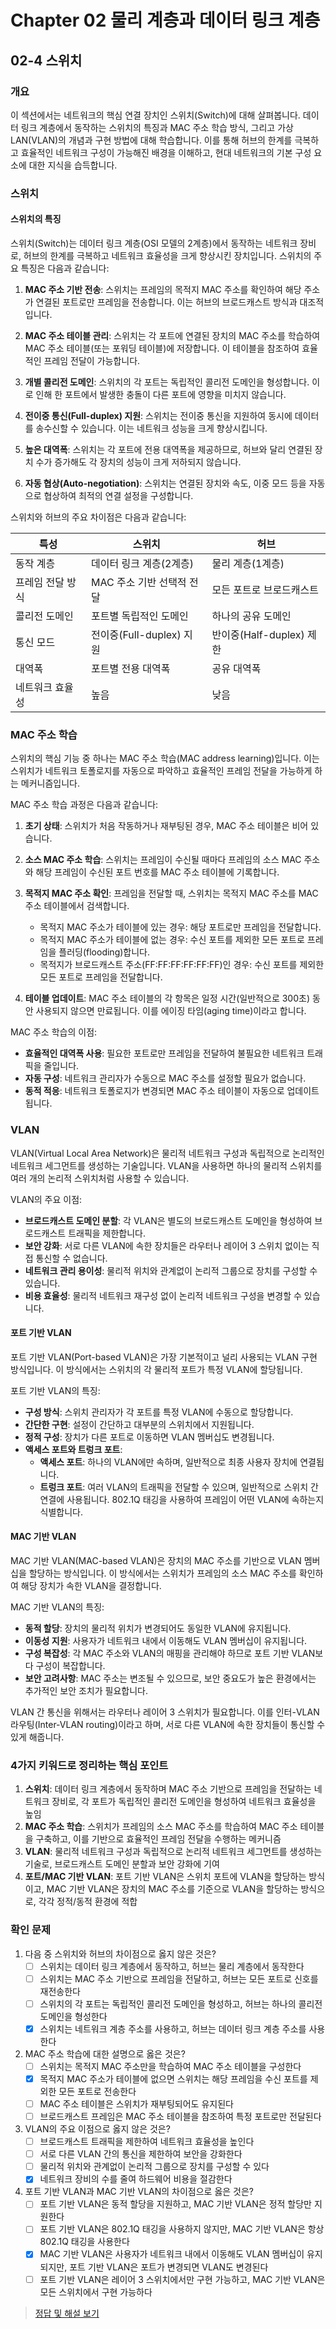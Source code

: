 # Chapter 02 물리 계층과 데이터 링크 계층

## 02-4 스위치

### 개요
이 섹션에서는 네트워크의 핵심 연결 장치인 스위치(Switch)에 대해 살펴봅니다. 데이터 링크 계층에서 동작하는 스위치의 특징과 MAC 주소 학습 방식, 그리고 가상 LAN(VLAN)의 개념과 구현 방법에 대해 학습합니다. 이를 통해 허브의 한계를 극복하고 효율적인 네트워크 구성이 가능해진 배경을 이해하고, 현대 네트워크의 기본 구성 요소에 대한 지식을 습득합니다.

### 스위치

#### 스위치의 특징
스위치(Switch)는 데이터 링크 계층(OSI 모델의 2계층)에서 동작하는 네트워크 장비로, 허브의 한계를 극복하고 네트워크 효율성을 크게 향상시킨 장치입니다. 스위치의 주요 특징은 다음과 같습니다:

1. **MAC 주소 기반 전송**: 스위치는 프레임의 목적지 MAC 주소를 확인하여 해당 주소가 연결된 포트로만 프레임을 전송합니다. 이는 허브의 브로드캐스트 방식과 대조적입니다.

2. **MAC 주소 테이블 관리**: 스위치는 각 포트에 연결된 장치의 MAC 주소를 학습하여 MAC 주소 테이블(또는 포워딩 테이블)에 저장합니다. 이 테이블을 참조하여 효율적인 프레임 전달이 가능합니다.

3. **개별 콜리전 도메인**: 스위치의 각 포트는 독립적인 콜리전 도메인을 형성합니다. 이로 인해 한 포트에서 발생한 충돌이 다른 포트에 영향을 미치지 않습니다.

4. **전이중 통신(Full-duplex) 지원**: 스위치는 전이중 통신을 지원하여 동시에 데이터를 송수신할 수 있습니다. 이는 네트워크 성능을 크게 향상시킵니다.

5. **높은 대역폭**: 스위치는 각 포트에 전용 대역폭을 제공하므로, 허브와 달리 연결된 장치 수가 증가해도 각 장치의 성능이 크게 저하되지 않습니다.

6. **자동 협상(Auto-negotiation)**: 스위치는 연결된 장치와 속도, 이중 모드 등을 자동으로 협상하여 최적의 연결 설정을 구성합니다.

스위치와 허브의 주요 차이점은 다음과 같습니다:

| 특성 | 스위치 | 허브 |
|------|--------|------|
| 동작 계층 | 데이터 링크 계층(2계층) | 물리 계층(1계층) |
| 프레임 전달 방식 | MAC 주소 기반 선택적 전달 | 모든 포트로 브로드캐스트 |
| 콜리전 도메인 | 포트별 독립적인 도메인 | 하나의 공유 도메인 |
| 통신 모드 | 전이중(Full-duplex) 지원 | 반이중(Half-duplex) 제한 |
| 대역폭 | 포트별 전용 대역폭 | 공유 대역폭 |
| 네트워크 효율성 | 높음 | 낮음 |

### MAC 주소 학습
스위치의 핵심 기능 중 하나는 MAC 주소 학습(MAC address learning)입니다. 이는 스위치가 네트워크 토폴로지를 자동으로 파악하고 효율적인 프레임 전달을 가능하게 하는 메커니즘입니다.

MAC 주소 학습 과정은 다음과 같습니다:

1. **초기 상태**: 스위치가 처음 작동하거나 재부팅된 경우, MAC 주소 테이블은 비어 있습니다.

2. **소스 MAC 주소 학습**: 스위치는 프레임이 수신될 때마다 프레임의 소스 MAC 주소와 해당 프레임이 수신된 포트 번호를 MAC 주소 테이블에 기록합니다.

3. **목적지 MAC 주소 확인**: 프레임을 전달할 때, 스위치는 목적지 MAC 주소를 MAC 주소 테이블에서 검색합니다.
   - 목적지 MAC 주소가 테이블에 있는 경우: 해당 포트로만 프레임을 전달합니다.
   - 목적지 MAC 주소가 테이블에 없는 경우: 수신 포트를 제외한 모든 포트로 프레임을 플러딩(flooding)합니다.
   - 목적지가 브로드캐스트 주소(FF:FF:FF:FF:FF:FF)인 경우: 수신 포트를 제외한 모든 포트로 프레임을 전달합니다.

4. **테이블 업데이트**: MAC 주소 테이블의 각 항목은 일정 시간(일반적으로 300초) 동안 사용되지 않으면 만료됩니다. 이를 에이징 타임(aging time)이라고 합니다.

MAC 주소 학습의 이점:
- **효율적인 대역폭 사용**: 필요한 포트로만 프레임을 전달하여 불필요한 네트워크 트래픽을 줄입니다.
- **자동 구성**: 네트워크 관리자가 수동으로 MAC 주소를 설정할 필요가 없습니다.
- **동적 적응**: 네트워크 토폴로지가 변경되면 MAC 주소 테이블이 자동으로 업데이트됩니다.

### VLAN
VLAN(Virtual Local Area Network)은 물리적 네트워크 구성과 독립적으로 논리적인 네트워크 세그먼트를 생성하는 기술입니다. VLAN을 사용하면 하나의 물리적 스위치를 여러 개의 논리적 스위치처럼 사용할 수 있습니다.

VLAN의 주요 이점:
- **브로드캐스트 도메인 분할**: 각 VLAN은 별도의 브로드캐스트 도메인을 형성하여 브로드캐스트 트래픽을 제한합니다.
- **보안 강화**: 서로 다른 VLAN에 속한 장치들은 라우터나 레이어 3 스위치 없이는 직접 통신할 수 없습니다.
- **네트워크 관리 용이성**: 물리적 위치와 관계없이 논리적 그룹으로 장치를 구성할 수 있습니다.
- **비용 효율성**: 물리적 네트워크 재구성 없이 논리적 네트워크 구성을 변경할 수 있습니다.

#### 포트 기반 VLAN
포트 기반 VLAN(Port-based VLAN)은 가장 기본적이고 널리 사용되는 VLAN 구현 방식입니다. 이 방식에서는 스위치의 각 물리적 포트가 특정 VLAN에 할당됩니다.

포트 기반 VLAN의 특징:
- **구성 방식**: 스위치 관리자가 각 포트를 특정 VLAN에 수동으로 할당합니다.
- **간단한 구현**: 설정이 간단하고 대부분의 스위치에서 지원됩니다.
- **정적 구성**: 장치가 다른 포트로 이동하면 VLAN 멤버십도 변경됩니다.
- **액세스 포트와 트렁크 포트**:
  - **액세스 포트**: 하나의 VLAN에만 속하며, 일반적으로 최종 사용자 장치에 연결됩니다.
  - **트렁크 포트**: 여러 VLAN의 트래픽을 전달할 수 있으며, 일반적으로 스위치 간 연결에 사용됩니다. 802.1Q 태깅을 사용하여 프레임이 어떤 VLAN에 속하는지 식별합니다.

#### MAC 기반 VLAN
MAC 기반 VLAN(MAC-based VLAN)은 장치의 MAC 주소를 기반으로 VLAN 멤버십을 할당하는 방식입니다. 이 방식에서는 스위치가 프레임의 소스 MAC 주소를 확인하여 해당 장치가 속한 VLAN을 결정합니다.

MAC 기반 VLAN의 특징:
- **동적 할당**: 장치의 물리적 위치가 변경되어도 동일한 VLAN에 유지됩니다.
- **이동성 지원**: 사용자가 네트워크 내에서 이동해도 VLAN 멤버십이 유지됩니다.
- **구성 복잡성**: 각 MAC 주소와 VLAN의 매핑을 관리해야 하므로 포트 기반 VLAN보다 구성이 복잡합니다.
- **보안 고려사항**: MAC 주소는 변조될 수 있으므로, 보안 중요도가 높은 환경에서는 추가적인 보안 조치가 필요합니다.

VLAN 간 통신을 위해서는 라우터나 레이어 3 스위치가 필요합니다. 이를 인터-VLAN 라우팅(Inter-VLAN routing)이라고 하며, 서로 다른 VLAN에 속한 장치들이 통신할 수 있게 해줍니다.

### 4가지 키워드로 정리하는 핵심 포인트
1. **스위치**: 데이터 링크 계층에서 동작하며 MAC 주소 기반으로 프레임을 전달하는 네트워크 장비로, 각 포트가 독립적인 콜리전 도메인을 형성하여 네트워크 효율성을 높임
2. **MAC 주소 학습**: 스위치가 프레임의 소스 MAC 주소를 학습하여 MAC 주소 테이블을 구축하고, 이를 기반으로 효율적인 프레임 전달을 수행하는 메커니즘
3. **VLAN**: 물리적 네트워크 구성과 독립적으로 논리적 네트워크 세그먼트를 생성하는 기술로, 브로드캐스트 도메인 분할과 보안 강화에 기여
4. **포트/MAC 기반 VLAN**: 포트 기반 VLAN은 스위치 포트에 VLAN을 할당하는 방식이고, MAC 기반 VLAN은 장치의 MAC 주소를 기준으로 VLAN을 할당하는 방식으로, 각각 정적/동적 환경에 적합

### 확인 문제
1. 다음 중 스위치와 허브의 차이점으로 옳지 않은 것은?
   - [ ] 스위치는 데이터 링크 계층에서 동작하고, 허브는 물리 계층에서 동작한다
   - [ ] 스위치는 MAC 주소 기반으로 프레임을 전달하고, 허브는 모든 포트로 신호를 재전송한다
   - [ ] 스위치의 각 포트는 독립적인 콜리전 도메인을 형성하고, 허브는 하나의 콜리전 도메인을 형성한다
   - [x] 스위치는 네트워크 계층 주소를 사용하고, 허브는 데이터 링크 계층 주소를 사용한다

2. MAC 주소 학습에 대한 설명으로 옳은 것은?
   - [ ] 스위치는 목적지 MAC 주소만을 학습하여 MAC 주소 테이블을 구성한다
   - [x] 목적지 MAC 주소가 테이블에 없으면 스위치는 해당 프레임을 수신 포트를 제외한 모든 포트로 전송한다
   - [ ] MAC 주소 테이블은 스위치가 재부팅되어도 유지된다
   - [ ] 브로드캐스트 프레임은 MAC 주소 테이블을 참조하여 특정 포트로만 전달된다

3. VLAN의 주요 이점으로 옳지 않은 것은?
   - [ ] 브로드캐스트 트래픽을 제한하여 네트워크 효율성을 높인다
   - [ ] 서로 다른 VLAN 간의 통신을 제한하여 보안을 강화한다
   - [ ] 물리적 위치와 관계없이 논리적 그룹으로 장치를 구성할 수 있다
   - [x] 네트워크 장비의 수를 줄여 하드웨어 비용을 절감한다

4. 포트 기반 VLAN과 MAC 기반 VLAN의 차이점으로 옳은 것은?
   - [ ] 포트 기반 VLAN은 동적 할당을 지원하고, MAC 기반 VLAN은 정적 할당만 지원한다
   - [ ] 포트 기반 VLAN은 802.1Q 태깅을 사용하지 않지만, MAC 기반 VLAN은 항상 802.1Q 태깅을 사용한다
   - [x] MAC 기반 VLAN은 사용자가 네트워크 내에서 이동해도 VLAN 멤버십이 유지되지만, 포트 기반 VLAN은 포트가 변경되면 VLAN도 변경된다
   - [ ] 포트 기반 VLAN은 레이어 3 스위치에서만 구현 가능하고, MAC 기반 VLAN은 모든 스위치에서 구현 가능하다

> [정답 및 해설 보기](../answers_and_explanations.md#02-4-스위치)